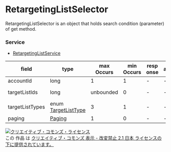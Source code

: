 # RetargetingListSelector
RetargetingListSelector is an object that holds search condition (parameter) of get method.

### Service
+ [RetargetingListService](../services/RetargetingListService.md)

| field | type | max<br>Occurs | min<br>Occurs | resp<br>onse | add | set | remove | description | 
|---|---|---|---|---|---|---|---|---|
| accountId| long| 1| 1| -| -| -| -| Account ID. |
| targetListIds| long| unbounded| 0| -| -| -| -| Target list ID. |
| targetListTypes| enum <a href="./TargetListType.md">TargetListType</a>| 3| 1| -| -| -| -| Target list type. |
| paging| <a href="./Paging.md">Paging</a>| 1| 0| -| -| -| -| Paging. |

<a rel="license" href="http://creativecommons.org/licenses/by-nd/2.1/jp/"><img alt="クリエイティブ・コモンズ・ライセンス" style="border-width:0" src="https://i.creativecommons.org/l/by-nd/2.1/jp/88x31.png" /></a><br />この 作品 は <a rel="license" href="http://creativecommons.org/licenses/by-nd/2.1/jp/">クリエイティブ・コモンズ 表示 - 改変禁止 2.1 日本 ライセンスの下に提供されています。</a>
